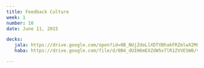 ```yaml
---
title: Feedback Culture
week: 1
number: 10
date: June 11, 2015

decks:
   jala: https://drive.google.com/open?id=0B_NUjZdoLlXDTVBhakFRZmlwX2M&authuser=0
   haba: https://drive.google.com/file/d/0B4_dUIH6mEXZdW5xTlR1ZVVESW8/view?usp=sharing

---
```


